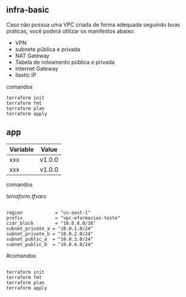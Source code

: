 ## infra-basic
Caso não possua uma VPC criada de forma adequada seguindo boas práticas, você poderá utilizar os manifestos abaixo:

- VPN
- subnete pública e privada
- NAT Gateway
- Tabela de roteamento pública e privada
- Internet Gateway
- Ilastic IP

comandos
```hcl
terraform init
terraform fmt
terraform plan
terraform apply
```

## app

| Variable | Value |
|------|--------|
| xxx | v1.0.0 |
| xxx | v1.0.0 |

comandos

_terraform.tfvars_

```hcl

region            = "us-east-1"
prefix            = "vpc-efarmacias-teste"
cidr_block        = "10.0.0.0/16"
subnet_private_a = "10.0.1.0/24"
subnet_private_b = "10.0.2.0/24"
subnet_public_a  = "10.0.3.0/24"
subnet_public_b  = "10.0.4.0/24"
```


#comandos
```hcl

terraform init
terraform fmt
terraform plan
terraform apply
```


